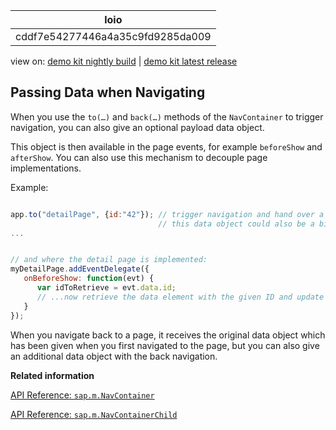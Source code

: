<!-- loiocddf7e54277446a4a35c9fd9285da009 -->

| loio |
| -----|
| cddf7e54277446a4a35c9fd9285da009 |

<div id="loio">

view on: [demo kit nightly build](https://openui5nightly.hana.ondemand.com/#/topic/cddf7e54277446a4a35c9fd9285da009) | [demo kit latest release](https://openui5.hana.ondemand.com/#/topic/cddf7e54277446a4a35c9fd9285da009)</div>

## Passing Data when Navigating

When you use the `to(…)` and `back(…)` methods of the `NavContainer` to trigger navigation, you can also give an optional payload data object.

This object is then available in the page events, for example `beforeShow` and `afterShow`. You can also use this mechanism to decouple page implementations.

Example:

``` js

app.to("detailPage", {id:"42"}); // trigger navigation and hand over a data object
                                 // this data object could also be a binding context when dealing with data binding
...


// and where the detail page is implemented:
myDetailPage.addEventDelegate({
   onBeforeShow: function(evt) {
      var idToRetrieve = evt.data.id;
      // ...now retrieve the data element with the given ID and update the page UI
   }
});
```

When you navigate back to a page, it receives the original data object which has been given when you first navigated to the page, but you can also give an additional data object with the back navigation.

**Related information**  


[API Reference: `sap.m.NavContainer`](https://openui5.hana.ondemand.com/#/api/sap.m.NavContainer)

[API Reference: `sap.m.NavContainerChild`](https://openui5.hana.ondemand.com/#/api/sap.m.NavContainerChild)

